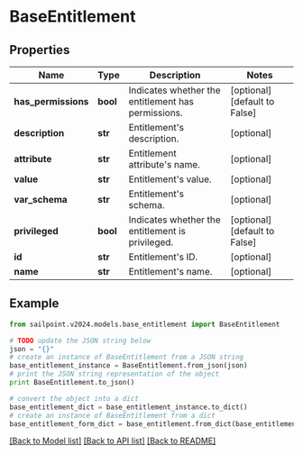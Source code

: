 # BaseEntitlement


## Properties

Name | Type | Description | Notes
------------ | ------------- | ------------- | -------------
**has_permissions** | **bool** | Indicates whether the entitlement has permissions. | [optional] [default to False]
**description** | **str** | Entitlement&#39;s description. | [optional] 
**attribute** | **str** | Entitlement attribute&#39;s name. | [optional] 
**value** | **str** | Entitlement&#39;s value. | [optional] 
**var_schema** | **str** | Entitlement&#39;s schema. | [optional] 
**privileged** | **bool** | Indicates whether the entitlement is privileged. | [optional] [default to False]
**id** | **str** | Entitlement&#39;s ID. | [optional] 
**name** | **str** | Entitlement&#39;s name. | [optional] 

## Example

```python
from sailpoint.v2024.models.base_entitlement import BaseEntitlement

# TODO update the JSON string below
json = "{}"
# create an instance of BaseEntitlement from a JSON string
base_entitlement_instance = BaseEntitlement.from_json(json)
# print the JSON string representation of the object
print BaseEntitlement.to_json()

# convert the object into a dict
base_entitlement_dict = base_entitlement_instance.to_dict()
# create an instance of BaseEntitlement from a dict
base_entitlement_form_dict = base_entitlement.from_dict(base_entitlement_dict)
```
[[Back to Model list]](../README.md#documentation-for-models) [[Back to API list]](../README.md#documentation-for-api-endpoints) [[Back to README]](../README.md)


